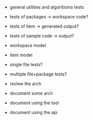 
- general utilities and algoritioms tests
- tests of packages -> workspace code?
- tests of Item -> generated output?
- tests of sample code -> output?

- workspace model
- item model
- single file tests?
- multiple file+package tests?

- review the arch
- document some arch
- document using the tool
- document using the api
